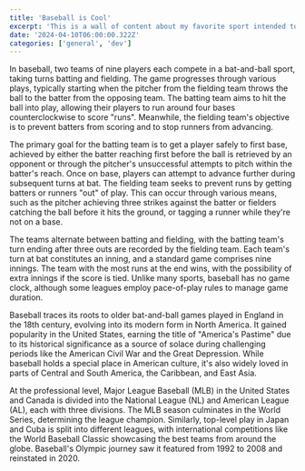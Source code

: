 ```yaml
---
title: 'Baseball is Cool'
excerpt: 'This is a wall of content about my favorite sport intended to be used as a boilerplate for rich text (WYSIWYG) content demos.'
date: '2024-04-10T06:00:00.322Z'
categories: ['general', 'dev']
---
```


In baseball, two teams of nine players each compete in a bat-and-ball sport, taking turns batting and fielding. The game progresses through various plays, typically starting when the pitcher from the fielding team throws the ball to the batter from the opposing team. The batting team aims to hit the ball into play, allowing their players to run around four bases counterclockwise to score "runs". Meanwhile, the fielding team's objective is to prevent batters from scoring and to stop runners from advancing.

The primary goal for the batting team is to get a player safely to first base, achieved by either the batter reaching first before the ball is retrieved by an opponent or through the pitcher's unsuccessful attempts to pitch within the batter's reach. Once on base, players can attempt to advance further during subsequent turns at bat. The fielding team seeks to prevent runs by getting batters or runners "out" of play. This can occur through various means, such as the pitcher achieving three strikes against the batter or fielders catching the ball before it hits the ground, or tagging a runner while they're not on a base.

The teams alternate between batting and fielding, with the batting team's turn ending after three outs are recorded by the fielding team. Each team's turn at bat constitutes an inning, and a standard game comprises nine innings. The team with the most runs at the end wins, with the possibility of extra innings if the score is tied. Unlike many sports, baseball has no game clock, although some leagues employ pace-of-play rules to manage game duration.

Baseball traces its roots to older bat-and-ball games played in England in the 18th century, evolving into its modern form in North America. It gained popularity in the United States, earning the title of "America's Pastime" due to its historical significance as a source of solace during challenging periods like the American Civil War and the Great Depression. While baseball holds a special place in American culture, it's also widely loved in parts of Central and South America, the Caribbean, and East Asia.

At the professional level, Major League Baseball (MLB) in the United States and Canada is divided into the National League (NL) and American League (AL), each with three divisions. The MLB season culminates in the World Series, determining the league champion. Similarly, top-level play in Japan and Cuba is split into different leagues, with international competitions like the World Baseball Classic showcasing the best teams from around the globe. Baseball's Olympic journey saw it featured from 1992 to 2008 and reinstated in 2020.
